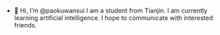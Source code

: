 - 👋 Hi, I’m @paokuwansui
I am a student from Tianjin. I am currently learning artificial intelligence. I hope to communicate with interested friends.
<!--- 👀 I’m interested in AI
- 🌱 I’m currently learning ...
- 💞️ I’m looking to collaborate on ...
- 📫 How to reach me ...--->

<!---
paokuwansui/paokuwansui is a ✨ special ✨ repository because its `README.md` (this file) appears on your GitHub profile.
You can click the Preview link to take a look at your changes.
--->
